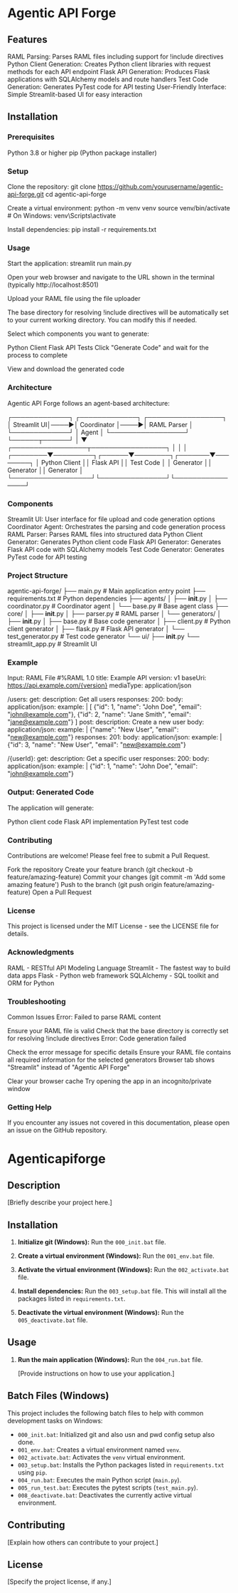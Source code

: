 # Agentic API Forge

## Features
RAML Parsing: Parses RAML files including support for !include directives
Python Client Generation: Creates Python client libraries with request methods for each API endpoint
Flask API Generation: Produces Flask applications with SQLAlchemy models and route handlers
Test Code Generation: Generates PyTest code for API testing
User-Friendly Interface: Simple Streamlit-based UI for easy interaction

## Installation

### Prerequisites
Python 3.8 or higher
pip (Python package installer)

### Setup
Clone the repository:
git clone https://github.com/yourusername/agentic-api-forge.git
cd agentic-api-forge

Create a virtual environment:
python -m venv venv
source venv/bin/activate  # On Windows: venv\Scripts\activate

Install dependencies:
pip install -r requirements.txt

### Usage
Start the application:
streamlit run main.py

Open your web browser and navigate to the URL shown in the terminal (typically http://localhost:8501)

Upload your RAML file using the file uploader

The base directory for resolving !include directives will be automatically set to your current working directory. You can modify this if needed.

Select which components you want to generate:

Python Client
Flask API
Tests
Click "Generate Code" and wait for the process to complete

View and download the generated code

### Architecture

Agentic API Forge follows an agent-based architecture:

┌─────────────┐     ┌─────────────┐     ┌─────────────────┐
│ Streamlit UI│────▶│ Coordinator │────▶│ RAML Parser     │
└─────────────┘     │   Agent     │     └─────────────────┘
                    └──────┬──────┘
                           │
                           ▼
         ┌─────────────────┬─────────────────┐
         │                 │                 │
┌────────▼─────────┐┌──────▼────────┐┌───────▼────────┐
│ Python Client    ││  Flask API    ││  Test Code     │
│   Generator      ││  Generator    ││  Generator     │
└──────────────────┘└───────────────┘└────────────────┘

### Components

Streamlit UI: User interface for file upload and code generation options
Coordinator Agent: Orchestrates the parsing and code generation process
RAML Parser: Parses RAML files into structured data
Python Client Generator: Generates Python client code
Flask API Generator: Generates Flask API code with SQLAlchemy models
Test Code Generator: Generates PyTest code for API testing

### Project Structure

agentic-api-forge/
├── main.py                  # Main application entry point
├── requirements.txt         # Python dependencies
├── agents/
│   ├── __init__.py
│   ├── coordinator.py       # Coordinator agent
│   └── base.py              # Base agent class
├── core/
│   ├── __init__.py
│   ├── parser.py            # RAML parser
│   └── generators/
│       ├── __init__.py
│       ├── base.py          # Base code generator
│       ├── client.py        # Python client generator
│       ├── flask.py         # Flask API generator
│       └── test_generator.py # Test code generator
└── ui/
    ├── __init__.py
    └── streamlit_app.py     # Streamlit UI

### Example

Input: RAML File
#%RAML 1.0
title: Example API
version: v1
baseUri: https://api.example.com/{version}
mediaType: application/json

/users:
  get:
    description: Get all users
    responses:
      200:
        body:
          application/json:
            example: |
              [
                {"id": 1, "name": "John Doe", "email": "john@example.com"},
                {"id": 2, "name": "Jane Smith", "email": "jane@example.com"}
              ]
  post:
    description: Create a new user
    body:
      application/json:
        example: |
          {"name": "New User", "email": "new@example.com"}
    responses:
      201:
        body:
          application/json:
            example: |
              {"id": 3, "name": "New User", "email": "new@example.com"}

  /{userId}:
    get:
      description: Get a specific user
      responses:
        200:
          body:
            application/json:
              example: |
                {"id": 1, "name": "John Doe", "email": "john@example.com"}

### Output: Generated Code

The application will generate:

Python client code
Flask API implementation
PyTest test code

### Contributing
Contributions are welcome! Please feel free to submit a Pull Request.

Fork the repository
Create your feature branch (git checkout -b feature/amazing-feature)
Commit your changes (git commit -m 'Add some amazing feature')
Push to the branch (git push origin feature/amazing-feature)
Open a Pull Request

### License

This project is licensed under the MIT License - see the LICENSE file for details.

### Acknowledgments
RAML - RESTful API Modeling Language
Streamlit - The fastest way to build data apps
Flask - Python web framework
SQLAlchemy - SQL toolkit and ORM for Python

### Troubleshooting
Common Issues
Error: Failed to parse RAML content

Ensure your RAML file is valid
Check that the base directory is correctly set for resolving !include directives
Error: Code generation failed

Check the error message for specific details
Ensure your RAML file contains all required information for the selected generators
Browser tab shows "Streamlit" instead of "Agentic API Forge"

Clear your browser cache
Try opening the app in an incognito/private window

### Getting Help

If you encounter any issues not covered in this documentation, please open an issue on the GitHub repository.

# Agenticapiforge

## Description

[Briefly describe your project here.]

## Installation


1.  **Initialize git (Windows):**
    Run the `000_init.bat` file.

2.  **Create a virtual environment (Windows):**
    Run the `001_env.bat` file.

3.  **Activate the virtual environment (Windows):**
    Run the `002_activate.bat` file.

4.  **Install dependencies:**
    Run the `003_setup.bat` file. This will install all the packages listed in `requirements.txt`.

5.  **Deactivate the virtual environment (Windows):**
    Run the `005_deactivate.bat` file.

## Usage

1.  **Run the main application (Windows):**
    Run the `004_run.bat` file.

    [Provide instructions on how to use your application.]

## Batch Files (Windows)

This project includes the following batch files to help with common development tasks on Windows:

* `000_init.bat`: Initialized git and also usn and pwd config setup also done.
* `001_env.bat`: Creates a virtual environment named `venv`.
* `002_activate.bat`: Activates the `venv` virtual environment.
* `003_setup.bat`: Installs the Python packages listed in `requirements.txt` using `pip`.
* `004_run.bat`: Executes the main Python script (`main.py`).
* `005_run_test.bat`: Executes the pytest  scripts (`test_main.py`).
* `008_deactivate.bat`: Deactivates the currently active virtual environment.

## Contributing

[Explain how others can contribute to your project.]

## License

[Specify the project license, if any.]
